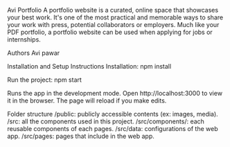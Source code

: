 Avi Portfolio
A portfolio website is a curated, online space that showcases your best work. It's one of the most practical and memorable ways to share your work with press, potential collaborators or employers. Much like your PDF portfolio, a portfolio website can be used when applying for jobs or internships.

Authors
Avi pawar



 Installation and Setup Instructions
Installation: npm install

Run the project: npm start


Runs the app in the development mode.
Open http://localhost:3000 to view it in the browser. The page will reload if you make edits.



Folder structure
/public: publicly accessible contents (ex: images, media).
/src: all the components used in this project.
/src/components/: each reusable components of each pages.
/src/data: configurations of the web app.
/src/pages: pages that include in the web app.